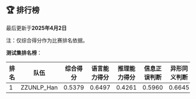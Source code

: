 
<br/>

## 🏆 排行榜

<p class="text-center">最后更新于<strong>2025年4月2日</strong></p>

<p>注：仅综合得分作为比赛排名依据。</p>

**测试集排名榜**：

| 排名 | 队伍     | 综合得分  | 语言能力得分  | 推理能力得分  | 信息正误判断 | 异形同义判断 | 参照实体判断 | 中文方位推理 | 英文方位推理 |
| ---- | -------- | ------ | ------ | ------ | ------- | ------- | ------- | ------- | ------- |
| 1    | ZZUNLP_Han | 0.5379 | 0.6497 | 0.4261 | 0.5960 | 0.6645 | 0.6886 | 0.4271 | 0.4251 |

<br/>
